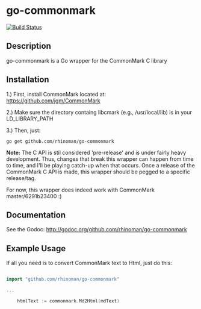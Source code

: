 go-commonmark
=======


[![Build Status](https://travis-ci.org/rhinoman/go-commonmark.svg?branch=master)](https://travis-ci.org/rhinoman/go-commonmark)

Description
-----------

go-commonmark is a Go wrapper for the CommonMark C library


Installation
------------

1.) First, install CommonMark located at: https://github.com/jgm/CommonMark

2.) Make sure the directory containg libcmark (e.g., /usr/local/lib) is in your LD_LIBRARY_PATH

3.) Then, just:

```
go get github.com/rhinoman/go-commonmark
```

**Note:**  The C API is stil considered 'pre-release' and is under fairly heavy development.  Thus, changes that break this wrapper can happen from time to time, and I'll be playing catch-up when that occurs.  Once a release of the CommonMark C API is made, this wrapper should be pegged to a specific release/tag.

For now, this wrapper does indeed work with CommonMark master/6291b23400 :)

Documentation
-------------

See the Godoc: http://godoc.org/github.com/rhinoman/go-commonmark


Example Usage
-------------
If all you need is to convert CommonMark text to Html, just do this:

```go

import "github.com/rhinoman/go-commonmark"

...

	htmlText := commonmark.Md2Html(mdText)  

```
